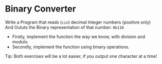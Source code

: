 # Binary Converter

Write a Program that reads (`cin`) decimal Integer numbers (positive only)
And Oututs the Binary representation of that number: `0b110`

- Firstly, implement the function the way we know, with division and modulo.
- Secondly, implement the function using binary operations.

Tip: Both exercises will be a lot easier, if you output one character at a time!